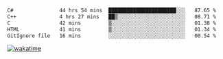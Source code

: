<!--START_SECTION:waka-->

```txt
C#               44 hrs 54 mins  ██████████████████████░░░   87.65 %
C++              4 hrs 27 mins   ██▒░░░░░░░░░░░░░░░░░░░░░░   08.71 %
C                42 mins         ▒░░░░░░░░░░░░░░░░░░░░░░░░   01.38 %
HTML             41 mins         ▒░░░░░░░░░░░░░░░░░░░░░░░░   01.34 %
GitIgnore file   16 mins         ░░░░░░░░░░░░░░░░░░░░░░░░░   00.54 %
```

<!--END_SECTION:waka-->
[![wakatime](https://wakatime.com/badge/user/6c2f442e-41b4-42e3-bc06-d5d8203ad1da.svg)](https://wakatime.com/@6c2f442e-41b4-42e3-bc06-d5d8203ad1da)
